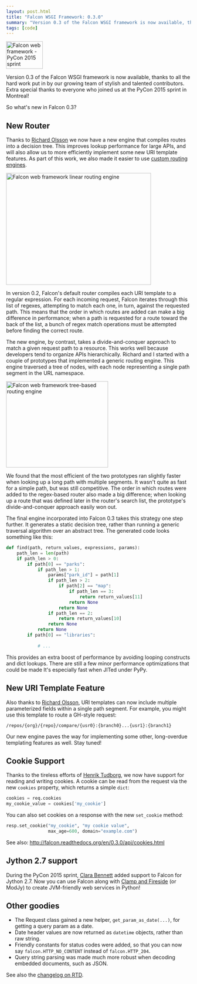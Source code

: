 ```yaml
---
layout: post.html
title: "Falcon WSGI Framework: 0.3.0"
summary: "Version 0.3 of the Falcon WSGI framework is now available, thanks to all the hard work put in by our growing team of stylish and talented contributors. Extra special thanks to everyone who joined us at the PyCon 2015 sprint in Montreal!"
tags: [code]
---
```


<img class="left" src="/assets/images/falcon-sprint-pycon-2015.JPG" alt="Falcon web framework - PyCon 2015 sprint" width="100" height="75" />

Version 0.3 of the Falcon WSGI framework is now available, thanks to all the hard work put in by our growing team of stylish and talented contributors. Extra special thanks to everyone who joined us at the PyCon 2015 sprint in Montreal!

So what's new in Falcon 0.3?

## New Router

Thanks to [Richard Olsson][1] we now have a new engine that compiles routes into a decision tree. This improves lookup performance for large APIs, and will also allow us to more efficiently implement some new URI template features. As part of this work, we also made it easier to use [custom routing engines][routing].

<img class="right" src="/assets/images/linear-router.png" alt="Falcon web framework linear routing engine" width="395" height="305" />

In version 0.2, Falcon's default router compiles each URI template to a regular expression. For each incoming request, Falcon iterates through this list of regexes, attempting to match each one, in turn, against the requested path. This means that the order in which routes are added can make a big difference in performance; when a path is requested for a route toward the back of the list, a bunch of regex match operations must be attempted before finding the correct route.

The new engine, by contrast, takes a divide-and-conquer approach to match a given request path to a resource. This works well because developers tend to organize APIs hierarchically. Richard and I started with a couple of prototypes that implemented a generic routing engine. This engine traversed a tree of nodes, with each node representing a single path segment in the URL namespace.

<img class="left" src="/assets/images/tree-router.png" alt="Falcon web framework tree-based routing engine" width="278" height="235" />

We found that the most efficient of the two prototypes ran slightly faster when looking up a long path with multiple segments. It wasn't quite as fast for a simple path, but was still competitive. The order in which routes were added to the regex-based router also made a big difference; when looking up a route that was defined later in the router's search list, the prototype's divide-and-conquer approach easily won out.

<div style="clear:both"></div>

The final engine incorporated into Falcon 0.3 takes this strategy one step further. It generates a static decision tree, rather than running a generic traversal algorithm over an abstract tree. The generated code looks something like this:

```python
def find(path, return_values, expressions, params):
    path_len = len(path)
    if path_len > 0:
        if path[0] == "parks":
            if path_len > 1:
                params["park_id"] = path[1]
                if path_len > 2:
                    if path[2] == "map":
                        if path_len == 3:
                            return return_values[11]
                        return None
                    return None
                if path_len == 2:
                    return return_values[10]
                return None
            return None
        if path[0] == "libraries":
            
            # ...

```

This provides an extra boost of performance by avoiding looping constructs and dict lookups. There are still a few minor performance optimizations that could be made It's especially fast when JITed under PyPy.

## New URI Template Feature

Also thanks to [Richard Olsson][1], URI templates can now include multiple parameterized fields within a single path segment. For example, you might use this template to route a GH-style request:

```
/repos/{org}/{repo}/compare/{usr0}:{branch0}...{usr1}:{branch1}
```

Our new engine paves the way for implementing some other, long-overdue templating features as well. Stay tuned!

## Cookie Support

Thanks to the tireless efforts of [Henrik Tudborg][2], we now have support for reading and writing cookies. A cookie can be read from the request via the new `cookies` property, which returns a simple `dict`:

```python
cookies = req.cookies
my_cookie_value = cookies['my_cookie']
```

You can also set cookies on a response with the new `set_cookie` method:

```python
resp.set_cookie("my_cookie", "my cookie value",
                max_age=600, domain="example.com")
```

See also: http://falcon.readthedocs.org/en/0.3.0/api/cookies.html

## Jython 2.7 support

During the PyCon 2015 sprint, [Clara Bennett][3] added support to Falcon for Jython 2.7. Now you can use Falcon along with [Clamp and Fireside][hellowsgi] (or ModJy) to create JVM-friendly web services in Python!

## Other goodies

* The Request class gained a new helper, `get_param_as_date(...)`, for getting a query param as a date.
* Date header values are now returned as `datetime` objects, rather than raw string.
* Friendly constants for status codes were added, so that you can now say `falcon.HTTP_NO_CONTENT` instead of `falcon.HTTP_204`.
* Query string parsing was made much more robust when decoding embedded documents, such as JSON.

See also the [changelog on RTD][changelog].

[1]: https://github.com/richardolsson
[2]: https://github.com/tbug
[3]: https://github.com/csojinb

[routing]: http://falcon.readthedocs.org/en/0.3.0/api/routing.html
[changelog]: http://falcon.readthedocs.org/en/0.3.0/changes/0.3.0.html
[hellowsgi]: https://github.com/jimbaker/hellowsgi